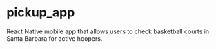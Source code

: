 # pickup_app
React Native mobile app that allows users to check basketball courts in Santa Barbara for active hoopers.
